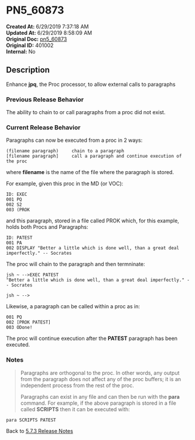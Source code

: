 # PN5_60873

**Created At:** 6/29/2019 7:37:18 AM  
**Updated At:** 6/29/2019 8:58:09 AM  
**Original Doc:** [pn5_60873](https://docs.jbase.com/61286-5-7-3-release-notes/pn5_60873)  
**Original ID:** 401002  
**Internal:** No  

## Description

Enhance **jpq**, the Proc processor, to allow external calls to paragraphs

### Previous Release Behavior

The ability to chain to or call paragraphs from a proc did not exist.

### Current Release Behavior

Paragraphs can now be executed from a proc in 2 ways:

```
(filename paragraph)     chain to a paragraph
[filename paragraph]     call a paragraph and continue execution of the proc
```

where **filename** is the name of the file where the paragraph is stored.

For example, given this proc in the MD (or VOC):

```
ID: EXEC
001 PQ
002 S2
003 (PROK
```

and this paragraph, stored in a file called PROK which, for this example, holds both Procs and Paragraphs:

```
ID: PATEST
001 PA
002 DISPLAY "Better a little which is done well, than a great deal imperfectly." -- Socrates
```

The proc will chain to the paragraph and then termninate:

```
jsh ~ -->EXEC PATEST
"Better a little which is done well, than a great deal imperfectly." -- Socrates

jsh ~ -->
```

Likewise, a paragraph can be called within a proc as in:

```
001 PQ
002 [PROK PATEST]
003 ODone!
```

The proc will continue execution after the **PATEST** paragraph has been executed.

### Notes

>Paragraphs are orthogonal to the proc. In other words, any output from the paragraph does not affect any of the proc buffers; it is an independent process from the rest of the proc.
>
>Paragraphs can exist in any file and can then be run with the **para** command. For example, if the above paragraph is stored in a file called **SCRIPTS** then it can be executed with:

```
para SCRIPTS PATEST
```

Back to [5.7.3 Release Notes](./../README.md)
